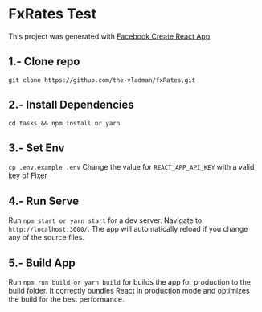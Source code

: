 # FxRates Test

This project was generated with [Facebook Create React App](https://github.com/facebook/create-react-app)

## 1.- Clone repo
  `git clone https://github.com/the-vladman/fxRates.git`

## 2.- Install Dependencies

  `cd tasks && npm install or yarn`

## 3.- Set Env

  `cp .env.example .env`
  Change the value for `REACT_APP_API_KEY` with a valid key of [Fixer](https://fixer.io/)

## 4.- Run Serve

Run `npm start or yarn start` for a dev server. Navigate to `http://localhost:3000/`. The app will automatically reload if you change any of the source files.

## 5.- Build App

Run `npm run build or yarn build` for builds the app for production to the build folder.
It correctly bundles React in production mode and optimizes the build for the best performance.

